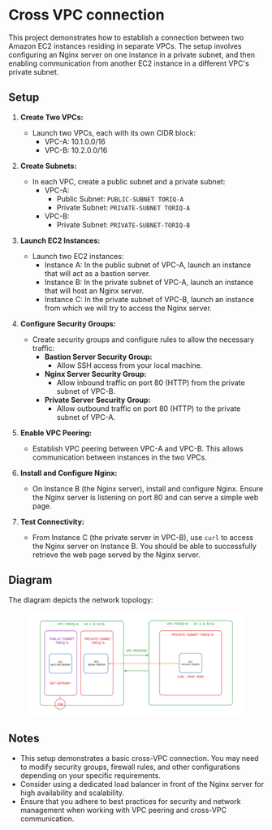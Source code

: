 # Cross VPC connection

This project demonstrates how to establish a connection between two Amazon EC2 instances residing in separate VPCs. The setup involves configuring an Nginx server on one instance in a private subnet, and then enabling communication from another EC2 instance in a different VPC's private subnet.

## Setup

1. **Create Two VPCs:**
   - Launch two VPCs, each with its own CIDR block:
     - VPC-A: 10.1.0.0/16
     - VPC-B: 10.2.0.0/16

2. **Create Subnets:**
   - In each VPC, create a public subnet and a private subnet:
     - VPC-A:
       - Public Subnet: `PUBLIC-SUBNET TORIQ-A`
       - Private Subnet: `PRIVATE-SUBNET TORIQ-A`
     - VPC-B:
       - Private Subnet: `PRIVATE-SUBNET-TORIQ-B`

3. **Launch EC2 Instances:**
   - Launch two EC2 instances:
     - Instance A: In the public subnet of VPC-A, launch an instance that will act as a bastion server.
     - Instance B: In the private subnet of VPC-A, launch an instance that will host an Nginx server.
     - Instance C: In the private subnet of VPC-B, launch an instance from which we will try to access the Nginx server.

4. **Configure Security Groups:**
   - Create security groups and configure rules to allow the necessary traffic:
     - **Bastion Server Security Group:**
       - Allow SSH access from your local machine.
     - **Nginx Server Security Group:**
       - Allow inbound traffic on port 80 (HTTP) from the private subnet of VPC-B.
     - **Private Server Security Group:**
       - Allow outbound traffic on port 80 (HTTP) to the private subnet of VPC-A.

5. **Enable VPC Peering:**
   - Establish VPC peering between VPC-A and VPC-B. This allows communication between instances in the two VPCs.

6. **Install and Configure Nginx:**
   - On Instance B (the Nginx server), install and configure Nginx. Ensure the Nginx server is listening on port 80 and can serve a simple web page.

7. **Test Connectivity:**
   - From Instance C (the private server in VPC-B), use `curl` to access the Nginx server on Instance B. You should be able to successfully retrieve the web page served by the Nginx server.

## Diagram

The diagram depicts the network topology:

<figure > 
<p align="center">
  <img src="./System_design.png" alt="project architecture" />
</p>
</figure>


## Notes

- This setup demonstrates a basic cross-VPC connection. You may need to modify security groups, firewall rules, and other configurations depending on your specific requirements.
- Consider using a dedicated load balancer in front of the Nginx server for high availability and scalability.
- Ensure that you adhere to best practices for security and network management when working with VPC peering and cross-VPC communication.
